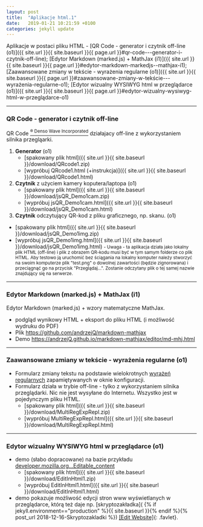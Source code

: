 ```yaml
---
layout: post
title:  "Aplikacje html.1"
date:   2019-01-21 10:21:59 +0100
categories: jekyll update
---
```

Aplikacje w postaci pliku HTML - [QR Code - generator i czytnik off-line (o1)]({{ site.url }}{{ site.baseurl }}{{ page.url }}#qr-code---generator-i-czytnik-off-line); [Edytor Markdown (marked.js) + MathJax (i1)]({{ site.url }}{{ site.baseurl }}{{ page.url }}#edytor-markdown-markedjs--mathjax-i1); [Zaawansowane zmiany w tekście - wyrażenia regularne (o1)]({{ site.url }}{{ site.baseurl }}{{ page.url }}#zaawansowane-zmiany-w-tekście---wyrażenia-regularne-o1); [Edytor wizualny WYSIWYG html w przeglądarce (o1)]({{ site.url }}{{ site.baseurl }}{{ page.url }}#edytor-wizualny-wysiwyg-html-w-przeglądarce-o1)


- - - - - - - - - - - - - - - - - - - - - - - - - - - - - - 

### QR Code - generator i czytnik off-line

QR Code [<sup>® Denso Wave Incorporated</sup>](http://www.denso-wave.com/qrcode/faqpatent-e.html) działajacy off-line z wykorzystaniem silnika przegląarki.

1. **Generator** (o1)
	- [spakowany plik html]({{ site.url }}{{ site.baseurl }}/download/QRcode1.zip)
	- [wypróbuj QRcode1.html (+instrukcja)]({{ site.url }}{{ site.baseurl }}/download/QRcode1.html)
2. **Czytnik** z użyciem kamery koputera/laptopa (o1)
	- [spakowany plik html]({{ site.url }}{{ site.baseurl }}/download/jsQR_Demo1cam.zip)
	- [wypróbuj jsQR_Demo1cam.html]({{ site.url }}{{ site.baseurl }}/download/jsQR_Demo1cam.html)
3. **Czytnik** odczytujący QR-kod z pliku graficznego, np. skanu. (o1)
- [spakowany plik html]({{ site.url }}{{ site.baseurl }}/download/jsQR_Demo1img.zip)
- [wypróbuj jsQR_Demo1img.html]({{ site.url }}{{ site.baseurl }}/download/jsQR_Demo1img.html) <small>- Uwaga - ta aplikacja działa jako lokalny plik HTML (off-line) i plik z obrazem QR-kodu musi być w tym samym folderze co plik HTML. Aby testowo ją uruchomić bez ściągania na lokalny komputer należy stworzyć na swoim komputerze plik "test.png" o dowolnej zawartości (będzie zignorowana) i przeciągnąć go na przycisk "Przeglądaj...". Zostanie odczytany plik o tej samej nazwie znajdujący się na serwerze.</small>

- - - - - - - - - - - - - - - - - - - - - - - - - - - - - - 

### Edytor Markdown (marked.js) + MathJax (i1)

Edytor Markdown (marked.js) + wzory matematyczne MathJax.

- podgląd wynikowy HTML + eksport do pliku HTML (i możliwość wydruku do PDF)
- Plik <https://github.com/andrzejQ/markdown-mathjax>
- Demo <https://andrzejQ.github.io/markdown-mathjax/editor/md-mhj.html>

- - - - - - - - - - - - - - - - - - - - - - - - - - - - - - 

### Zaawansowane zmiany w tekście - wyrażenia regularne (o1)

- Formularz zmiany tekstu na podstawie wielokrotnych [wyrażeń regularnych](https://developer.mozilla.org/pl/docs/Web/JavaScript/Referencje/Obiekty/RegExp) zapamiętywanych w oknie konfiguracji.
- Formularz działa w trybie off-line - tylko z wykorzystaniem silnika przeglądarki. Nic nie jest wysyłane do Internetu. Wszystko jest w pojedynczym pliku HTML.
	- [spakowany plik html]({{ site.url }}{{ site.baseurl }}/download/MultiRegExpRepl.zip)
	- [wypróbuj MultiRegExpRepl.html]({{ site.url }}{{ site.baseurl }}/download/MultiRegExpRepl.html)

- - - - - - - - - - - - - - - - - - - - - - - - - - - - - - 

### Edytor wizualny WYSIWYG html w przeglądarce (o1)

- demo  (słabo dopracowane) na bazie przykładu [developer.mozilla.org...Editable_content](https://developer.mozilla.org/pl/docs/Web/Guide/HTML/Editable_content#Example_A_simple_but_complete_rich_text_editor)
	- [spakowany plik html]({{ site.url }}{{ site.baseurl }}/download/EditInHtml1.zip)
	- [wypróbuj EditInHtml1.html]({{ site.url }}{{ site.baseurl }}/download/EditInHtml1.html)
- demo pokazuje możliwość edycji stron www wyświetlanych w przeglądarce, którą też daje np. 
[skryptozakładka]( {% if jekyll.environment=="production" %}{{ site.baseurl }}{% endif %}{% post_url 2018-12-16-Skryptozakladki %}) 
[\[Edit Website\]](javascript:document.body.contentEditable='true';document.designMode='on';void(0);){: .favlet}.

<style>.favlet{background-color:Lavender;font-weight:bold;padding:0 3px}</style>

